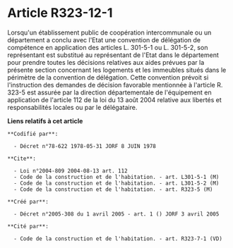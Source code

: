 # Article R323-12-1

Lorsqu'un établissement public de coopération intercommunale ou un département a conclu avec l'Etat une convention de
délégation de compétence en application des articles L. 301-5-1 ou L. 301-5-2, son représentant est substitué au représentant
de l'Etat dans le département pour prendre toutes les décisions relatives aux aides prévues par la présente section
concernant les logements et les immeubles situés dans le périmètre de la convention de délégation. Cette convention prévoit
si l'instruction des demandes de décision favorable mentionnée à l'article R. 323-5 est assurée par la direction
départementale de l'équipement en application de l'article 112 de la loi du 13 août 2004 relative aux libertés et
responsabilités locales ou par le délégataire.

**Liens relatifs à cet article**

	**Codifié par**:

	  - Décret n°78-622 1978-05-31 JORF 8 JUIN 1978

	**Cite**:

	  - Loi n°2004-809 2004-08-13 art. 112
	  - Code de la construction et de l'habitation. - art. L301-5-1 (M)
	  - Code de la construction et de l'habitation. - art. L301-5-2 (M)
	  - Code de la construction et de l'habitation. - art. R323-5 (M)

	**Créé par**:

	  - Décret n°2005-308 du 1 avril 2005 - art. 1 () JORF 3 avril 2005

	**Cité par**:

	  - Code de la construction et de l'habitation. - art. R323-7-1 (VD)
